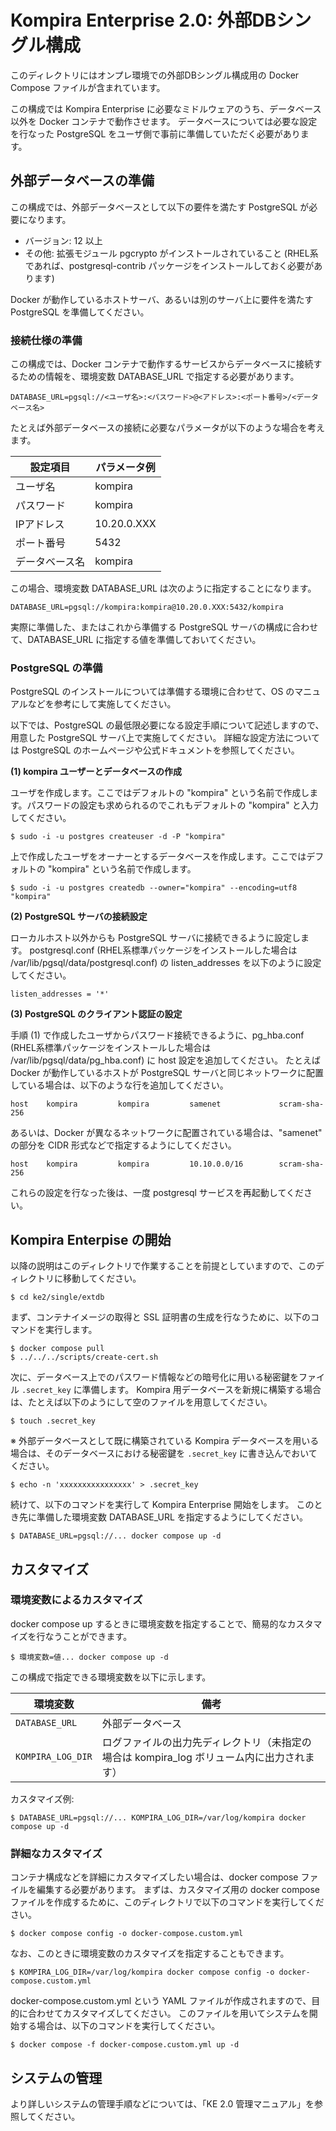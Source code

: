 # Kompira Enterprise 2.0: 外部DBシングル構成

このディレクトリにはオンプレ環境での外部DBシングル構成用の Docker Compose ファイルが含まれています。

この構成では Kompira Enterprise に必要なミドルウェアのうち、データベース以外を Docker コンテナで動作させます。
データベースについては必要な設定を行なった PostgreSQL をユーザ側で事前に準備していただく必要があります。

## 外部データベースの準備

この構成では、外部データベースとして以下の要件を満たす PostgreSQL が必要になります。

- バージョン: 12 以上
- その他: 拡張モジュール pgcrypto がインストールされていること (RHEL系 であれば、postgresql-contrib パッケージをインストールしておく必要があります)

Docker が動作しているホストサーバ、あるいは別のサーバ上に要件を満たす PostgreSQL を準備してください。

### 接続仕様の準備

この構成では、Docker コンテナで動作するサービスからデータベースに接続するための情報を、環境変数 DATABASE_URL で指定する必要があります。

    DATABASE_URL=pgsql://<ユーザ名>:<パスワード>@<アドレス>:<ポート番号>/<データベース名>

たとえば外部データベースの接続に必要なパラメータが以下のような場合を考えます。

| 設定項目       | パラメータ例    |
| -------------- | --------------- |
| ユーザ名       | kompira         |
| パスワード     | kompira         |
| IPアドレス     | 10.20.0.XXX     |
| ポート番号     | 5432            |
| データベース名 | kompira         |

この場合、環境変数 DATABASE_URL は次のように指定することになります。

    DATABASE_URL=pgsql://kompira:kompira@10.20.0.XXX:5432/kompira

実際に準備した、またはこれから準備する PostgreSQL サーバの構成に合わせて、DATABASE_URL に指定する値を準備しておいてください。

### PostgreSQL の準備

PostgreSQL のインストールについては準備する環境に合わせて、OS のマニュアルなどを参考にして実施してください。

以下では、PostgreSQL の最低限必要になる設定手順について記述しますので、用意した PostgreSQL サーバ上で実施してください。
詳細な設定方法については PostgreSQL のホームページや公式ドキュメントを参照してください。

**(1) kompira ユーザーとデータベースの作成**

ユーザを作成します。ここではデフォルトの "kompira" という名前で作成します。パスワードの設定も求められるのでこれもデフォルトの "kompira" と入力してください。

    $ sudo -i -u postgres createuser -d -P "kompira"

上で作成したユーザをオーナーとするデータベースを作成します。ここではデフォルトの "kompira" という名前で作成します。
    
    $ sudo -i -u postgres createdb --owner="kompira" --encoding=utf8 "kompira"

**(2) PostgreSQL サーバの接続設定**

ローカルホスト以外からも PostgreSQL サーバに接続できるように設定します。
postgresql.conf (RHEL系標準パッケージをインストールした場合は /var/lib/pgsql/data/postgresql.conf) の listen_addresses を以下のように設定してください。

    listen_addresses = '*'

**(3) PostgreSQL のクライアント認証の設定**

手順 (1) で作成したユーザからパスワード接続できるように、pg_hba.conf (RHEL系標準パッケージをインストールした場合は /var/lib/pgsql/data/pg_hba.conf) に host 設定を追加してください。
たとえば Docker が動作しているホストが PostgreSQL サーバと同じネットワークに配置している場合は、以下のような行を追加してください。

    host    kompira         kompira         samenet             scram-sha-256

あるいは、Docker が異なるネットワークに配置されている場合は、"samenet" の部分を CIDR 形式などで指定するようにしてください。

    host    kompira         kompira         10.10.0.0/16        scram-sha-256

これらの設定を行なった後は、一度 postgresql サービスを再起動してください。

## Kompira Enterpise の開始

以降の説明はこのディレクトリで作業することを前提としていますので、このディレクトリに移動してください。

    $ cd ke2/single/extdb

まず、コンテナイメージの取得と SSL 証明書の生成を行なうために、以下のコマンドを実行します。

    $ docker compose pull
    $ ../../../scripts/create-cert.sh

次に、データベース上でのパスワード情報などの暗号化に用いる秘密鍵をファイル `.secret_key` に準備します。
Kompira 用データベースを新規に構築する場合は、たとえば以下のようにして空のファイルを用意してください。

    $ touch .secret_key

※ 外部データベースとして既に構築されている Kompira データベースを用いる場合は、そのデータベースにおける秘密鍵を `.secret_key` に書き込んでおいてください。

    $ echo -n 'xxxxxxxxxxxxxxxx' > .secret_key

続けて、以下のコマンドを実行して Kompira Enterprise 開始をします。
このとき先に準備した環境変数 DATABASE_URL を指定するようにしてください。

    $ DATABASE_URL=pgsql://... docker compose up -d

## カスタマイズ
### 環境変数によるカスタマイズ

docker compose up するときに環境変数を指定することで、簡易的なカスタマイズを行なうことができます。

    $ 環境変数=値... docker compose up -d

この構成で指定できる環境変数を以下に示します。

| 環境変数           | 備考                                                                                        |
| ------------------ | ------------------------------------------------------------------------------------------- |
| `DATABASE_URL`     | 外部データベース                                                                            |
| `KOMPIRA_LOG_DIR`  | ログファイルの出力先ディレクトリ（未指定の場合は kompira_log ボリューム内に出力されます）   |

カスタマイズ例: 

    $ DATABASE_URL=pgsql://... KOMPIRA_LOG_DIR=/var/log/kompira docker compose up -d

### 詳細なカスタマイズ

コンテナ構成などを詳細にカスタマイズしたい場合は、docker compose ファイルを編集する必要があります。
まずは、カスタマイズ用の docker compose ファイルを作成するために、このディレクトリで以下のコマンドを実行してください。

    $ docker compose config -o docker-compose.custom.yml

なお、このときに環境変数のカスタマイズを指定することもできます。

    $ KOMPIRA_LOG_DIR=/var/log/kompira docker compose config -o docker-compose.custom.yml

docker-compose.custom.yml という YAML ファイルが作成されますので、目的に合わせてカスタマイズしてください。
このファイルを用いてシステムを開始する場合は、以下のコマンドを実行してください。

    $ docker compose -f docker-compose.custom.yml up -d

## システムの管理

より詳しいシステムの管理手順などについては、「KE 2.0 管理マニュアル」を参照してください。
